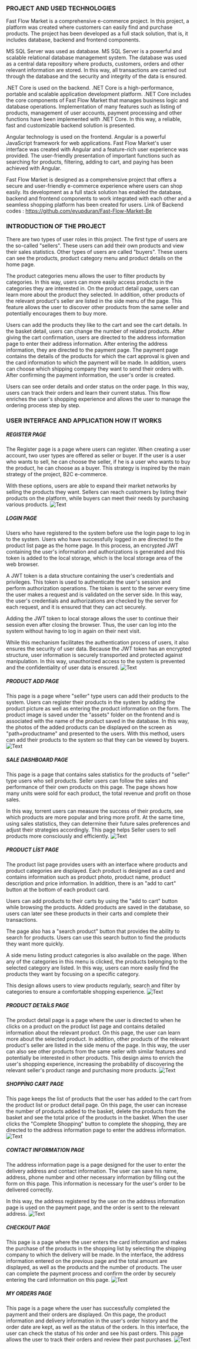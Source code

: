 ### PROJECT AND USED TECHNOLOGIES
Fast Flow Market is a comprehensive e-commerce project. In this project, a platform was created where customers can easily find and purchase products. The project has been developed as a full stack solution, that is, it includes database, backend and frontend components.

MS SQL Server was used as database. MS SQL Server is a powerful and scalable relational database management system. The database was used as a central data repository where products, customers, orders and other relevant information are stored. In this way, all transactions are carried out through the database and the security and integrity of the data is ensured.

.NET Core is used on the backend. .NET Core is a high-performance, portable and scalable application development platform. .NET Core includes the core components of Fast Flow Market that manages business logic and database operations. Implementation of many features such as listing of products, management of user accounts, payment processing and other functions have been implemented with .NET Core. In this way, a reliable, fast and customizable backend solution is presented.

Angular technology is used on the frontend. Angular is a powerful JavaScript framework for web applications. Fast Flow Market's user interface was created with Angular and a feature-rich user experience was provided. The user-friendly presentation of important functions such as searching for products, filtering, adding to cart, and paying has been achieved with Angular.

Fast Flow Market is designed as a comprehensive project that offers a secure and user-friendly e-commerce experience where users can shop easily. Its development as a full stack solution has enabled the database, backend and frontend components to work integrated with each other and a seamless shopping platform has been created for users.
Link of Backend codes : <https://github.com/eyupduran/Fast-Flow-Market-Be>

### INTRODUCTION OF THE PROJECT

There are two types of user roles in this project. The first type of users are the so-called "sellers". These users can add their own products and view their sales statistics. Other types of users are called "buyers". These users can see the products, product category menu and product details on the home page.

The product categories menu allows the user to filter products by categories. In this way, users can more easily access products in the categories they are interested in. On the product detail page, users can learn more about the product they selected. In addition, other products of the relevant product's seller are listed in the side menu of the page. This feature allows the user to discover other products from the same seller and potentially encourages them to buy more.

Users can add the products they like to the cart and see the cart details. In the basket detail, users can change the number of related products. After giving the cart confirmation, users are directed to the address information page to enter their address information. After entering the address information, they are directed to the payment page. The payment page contains the details of the products for which the cart approval is given and the card information to which the payment will be made. In addition, users can choose which shipping company they want to send their orders with. After confirming the payment information, the user's order is created.

Users can see order details and order status on the order page. In this way, users can track their orders and learn their current status. This flow enriches the user's shopping experience and allows the user to manage the ordering process step by step.

### USER INTERFACE AND APPLICATION HOW IT WORKS

##### REGISTER PAGE

The Register page is a page where users can register. When creating a user account, two user types are offered as seller or buyer. If the user is a user who wants to sell, he can choose the seller, if he is a user who wants to buy the product, he can choose as a buyer. This strategy is inspired by the main strategy of the project, B2C e-commerce.

With these options, users are able to expand their market networks by selling the products they want. Sellers can reach customers by listing their products on the platform, while buyers can meet their needs by purchasing various products.
![Text](./project-images/2.png)

##### LOGIN PAGE
Users who have registered to the system before use the login page to log in to the system. Users who have successfully logged in are directed to the product list page as the home page. In this process, an encrypted JWT containing the user's information and authorizations is generated and this token is added to the local storage, which is the local storage area of the web browser.

A JWT token is a data structure containing the user's credentials and privileges. This token is used to authenticate the user's session and perform authorization operations. The token is sent to the server every time the user makes a request and is validated on the server side. In this way, the user's credentials and authorizations are checked by the server for each request, and it is ensured that they can act securely.

Adding the JWT token to local storage allows the user to continue their session even after closing the browser. Thus, the user can log into the system without having to log in again on their next visit.

While this mechanism facilitates the authentication process of users, it also ensures the security of user data. Because the JWT token has an encrypted structure, user information is securely transported and protected against manipulation. In this way, unauthorized access to the system is prevented and the confidentiality of user data is ensured.
![Text](./project-images/1.png)



##### PRODUCT ADD PAGE
This page is a page where "seller" type users can add their products to the system. Users can register their products in the system by adding the product picture as well as entering the product information on the form. The product image is saved under the "assets" folder on the frontend and is associated with the name of the product saved in the database. In this way, the photos of the added products can be displayed on the screen as "path+productname" and presented to the users. With this method, users can add their products to the system so that they can be viewed by buyers.
![Text](./project-images/3.png)

##### SALE DASHBOARD PAGE
This page is a page that contains sales statistics for the products of "seller" type users who sell products. Seller users can follow the sales and performance of their own products on this page. The page shows how many units were sold for each product, the total revenue and profit on those sales.

In this way, torrent users can measure the success of their products, see which products are more popular and bring more profit. At the same time, using sales statistics, they can determine their future sales preferences and adjust their strategies accordingly. This page helps Seller users to sell products more consciously and efficiently.
![Text](./project-images/4.png)

##### PRODUCT LİST PAGE
The product list page provides users with an interface where products and product categories are displayed. Each product is designed as a card and contains information such as product photo, product name, product description and price information. In addition, there is an "add to cart" button at the bottom of each product card.

Users can add products to their carts by using the "add to cart" button while browsing the products. Added products are saved in the database, so users can later see these products in their carts and complete their transactions.

The page also has a "search product" button that provides the ability to search for products. Users can use this search button to find the products they want more quickly.

A side menu listing product categories is also available on the page. When any of the categories in this menu is clicked, the products belonging to the selected category are listed. In this way, users can more easily find the products they want by focusing on a specific category.

This design allows users to view products regularly, search and filter by categories to ensure a comfortable shopping experience.
![Text](./project-images/5.png)

##### PRODUCT DETAİLS PAGE
The product detail page is a page where the user is directed to when he clicks on a product on the product list page and contains detailed information about the relevant product. On this page, the user can learn more about the selected product. In addition, other products of the relevant product's seller are listed in the side menu of the page. In this way, the user can also see other products from the same seller with similar features and potentially be interested in other products. This design aims to enrich the user's shopping experience, increasing the probability of discovering the relevant seller's product range and purchasing more products.
![Text](./project-images/6.png)

##### SHOPPİNG CART PAGE
This page keeps the list of products that the user has added to the cart from the product list or product detail page. On this page, the user can increase the number of products added to the basket, delete the products from the basket and see the total price of the products in the basket. When the user clicks the "Complete Shopping" button to complete the shopping, they are directed to the address information page to enter the address information.
![Text](./project-images/7.png)

##### CONTACT INFORMATION PAGE
The address information page is a page designed for the user to enter the delivery address and contact information. The user can save his name, address, phone number and other necessary information by filling out the form on this page. This information is necessary for the user's order to be delivered correctly.

In this way, the address registered by the user on the address information page is used on the payment page, and the order is sent to the relevant address.
![Text](./project-images/8.png)

##### CHECKOUT PAGE
This page is a page where the user enters the card information and makes the purchase of the products in the shopping list by selecting the shipping company to which the delivery will be made. In the interface, the address information entered on the previous page and the total amount are displayed, as well as the products and the number of products. The user can complete the payment process and confirm the order by securely entering the card information on this page.
![Text](./project-images/9.png)

##### MY ORDERS PAGE
This page is a page where the user has successfully completed the payment and their orders are displayed. On this page, the product information and delivery information in the user's order history and the order date are kept, as well as the status of the orders. In this interface, the user can check the status of his order and see his past orders. This page allows the user to track their orders and review their past purchases.
![Text](./project-images/10.png)
